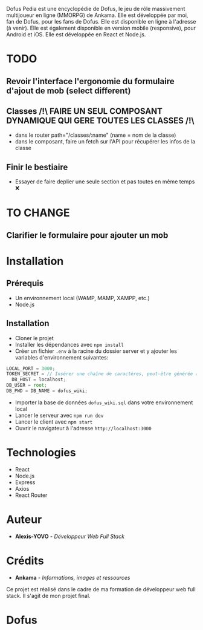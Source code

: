 Dofus Pedia est une encyclopédie de Dofus, le jeu de rôle massivement multijoueur en ligne (MMORPG) de Ankama. Elle est développée par moi, fan de Dofus, pour les fans de Dofus. Elle est disponible en ligne à l'adresse (à venir). Elle est également disponible en version mobile (responsive), pour Android et iOS. Elle est développée en React et Node.js.

# TODO

## Revoir l'interface l'ergonomie du formulaire d'ajout de mob (select different)

## Classes /!\ FAIRE UN SEUL COMPOSANT DYNAMIQUE QUI GERE TOUTES LES CLASSES /!\

- dans le router path="/classes/:name" (name = nom de la classe)
- dans le composant, faire un fetch sur l'API pour récupérer les infos de la classe

## Finir le bestiaire

- Essayer de faire deplier une seule section et pas toutes en même temps ❌

# TO CHANGE

## Clarifier le formulaire pour ajouter un mob

# Installation

## Prérequis

- Un environnement local (WAMP, MAMP, XAMPP, etc.)
- Node.js

## Installation

- Cloner le projet
- Installer les dépendances avec `npm install`
- Créer un fichier `.env` à la racine du dossier server et y ajouter les variables d'environnement suivantes:

```js
LOCAL_PORT = 3000;
TOKEN_SECRET = // Insérer une chaîne de caractères, peut-être générée avec https://www.random.org/strings/
  DB_HOST = localhost;
DB_USER = root;
DB_PWD = DB_NAME = dofus_wiki;
```

- Importer la base de données `dofus_wiki.sql` dans votre environnement local
- Lancer le serveur avec `npm run dev`
- Lancer le client avec `npm start`
- Ouvrir le navigateur à l'adresse `http://localhost:3000`

# Technologies

- React
- Node.js
- Express
- Axios
- React Router

# Auteur

- **Alexis-YOVO** - _Développeur Web Full Stack_

# Crédits

- **Ankama** - _Informations, images et ressources_

Ce projet est réalisé dans le cadre de ma formation de développeur web full stack. Il s'agit de mon projet final.
# Dofus
